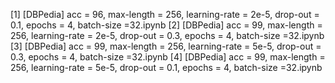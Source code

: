 [1] [DBPedia] acc = 96, max-length = 256, learning-rate = 2e-5, drop-out = 0.1, epochs = 4, batch-size =32.ipynb
[2] [DBPedia] acc = 99, max-length = 256, learning-rate = 2e-5, drop-out = 0.3, epochs = 4, batch-size =32.ipynb
[3] [DBPedia] acc = 99, max-length = 256, learning-rate = 5e-5, drop-out = 0.3, epochs = 4, batch-size =32.ipynb
[4] [DBPedia] acc = 99, max-length = 256, learning-rate = 5e-5, drop-out = 0.1, epochs = 4, batch-size =32.ipynb

